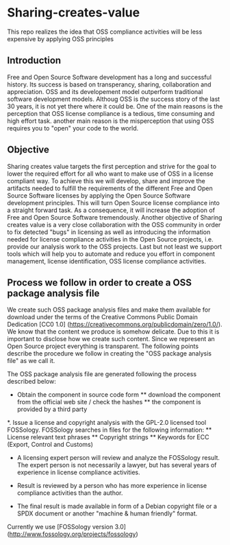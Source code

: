 # Sharing-creates-value
This repo realizes the idea that OSS compliance activities will be less expensive by applying OSS principles
## Introduction
Free and Open Source Software development has a long and successful history. Its success is based on transperancy, sharing, collaboration and appreciation. OSS and its developement model outperform traditional software development models. Althoug OSS is _the_ success story of the last 30 years, it is not yet there where it could be. One of the main reasons is the perception that OSS license compliance is a tedious, time consuming and high effort task. another main reason is the misperception that using OSS requires you to "open" your code to the world.
## Objective
Sharing creates value targets the first perception and strive for the goal to lower the required effort for all who want to make use of OSS in a license compliant way. To achieve this we will develop, share and improve the artifacts needed to fulfill the requirements of the different Free and Open Source Software licenses by applying the Open Source Software development principles. This will turn Open Source license compliance into a straight forward task. As a consequence, it will increase the adoption of Free and Open Source Software tremendously.
Another objective of Sharing creates value is a very close collaboration with the OSS community in order to fix detected "bugs" in licensing as well as introducing the information needed for license compliance activities in the Open Source projects, i.e. provide our analysis work to the OSS projects.
Last but not least we support tools which will help you to automate and reduce you effort in component management, license identification, OSS license compliance activities.
 ## Process we follow in order to create a OSS package analysis file
We create such OSS package analysis files and make them available for download under the terms of the Creative Commons Public Domain Dedication [CC0 1.0]  (https://creativecommons.org/publicdomain/zero/1.0/). We know that the content we produce is somehow delicate. Due to this it is important to disclose how we create such content. Since we represent an Open Source project everything is transparent. The following points describe the procedure we follow in creating the "OSS package analysis file" as we call it. 

The OSS package analysis file are generated following the process described below:

* Obtain the component in source code form
	** download the component from the official web site / check the hashes
	** the component is provided by a third party

*. Issue a license and copyright analysis with the GPL-2.0 licensed tool FOSSology. FOSSology searches in files for the following information:
** License relevant text phrases
** Copyright strings
** Keywords for ECC (Export, Control and Customs)

* A licensing expert person will review and analyze the FOSSology result. The expert person is not necessarily a lawyer, but has several years of experience in license compliance activities.

* Result is reviewed by a person who has more experience in license compliance activities than the author.

* The final result is made available in form of a Debian copyright file or a SPDX document or another "machine & human friendly" format.

Currently we use [FOSSology version 3.0] (http://www.fossology.org/projects/fossology)


